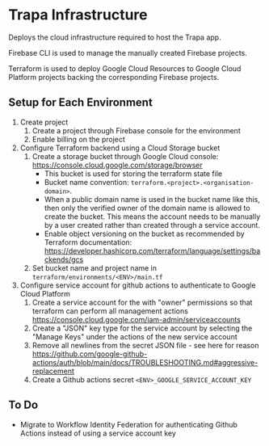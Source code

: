 # Trapa Infrastructure
Deploys the cloud infrastructure required to host the Trapa app. 

Firebase CLI is used to manage the manually created Firebase projects. 

Terraform is used to deploy Google Cloud Resources to Google Cloud Platform projects backing the corresponding Firebase projects. 

## Setup for Each Environment
1. Create project
    1. Create a project through Firebase console for the environment
    2. Enable billing on the project
2. Configure Terraform backend using a Cloud Storage bucket 
    1. Create a storage bucket through Google Cloud console: https://console.cloud.google.com/storage/browser
        - This bucket is used for storing the terraform state file
        - Bucket name convention: `terraform.<project>.<organisation-domain>`.
        - When a public domain name is used in the bucket name like this, then only the verified owner of the domain name is allowed to create the bucket. This means the account needs to be manually by a user created rather than created through a service account. 
        - Enable object versioning on the bucket as recommended by Terraform documentation: https://developer.hashicorp.com/terraform/language/settings/backends/gcs
    2. Set bucket name and project name in `terraform/environments/<ENV>/main.tf` 
3. Configure service account for github actions to authenticate to Google Cloud Platform
    1. Create a service account for the with "owner" permissions so that terraform can perform all management actions https://console.cloud.google.com/iam-admin/serviceaccounts
    2. Create a "JSON" key type for the service account by selecting the "Manage Keys" under the actions of the new service account
    3. Remove all newlines from the secret JSON file - see here for reason https://github.com/google-github-actions/auth/blob/main/docs/TROUBLESHOOTING.md#aggressive-replacement
    4. Create a Github actions secret `<ENV>_GOOGLE_SERVICE_ACCOUNT_KEY`

## To Do
- Migrate to Workflow Identity Federation for authenticating Github Actions instead of using a service account key
